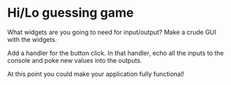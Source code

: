 # Hi/Lo guessing game

What widgets are you going to need for input/output? Make a crude GUI with the widgets.

Add a handler for the button click. In that handler, echo all the inputs to the console
and poke new values into the outputs.

At this point you could make your application fully functional!
